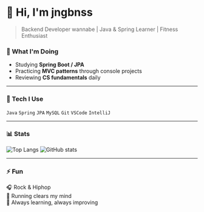 # 👋 Hi, I'm jngbnss

> Backend Developer wannabe | Java & Spring Learner | Fitness Enthusiast  

### 🚀 What I'm Doing
- Studying **Spring Boot / JPA**
- Practicing **MVC patterns** through console projects
- Reviewing **CS fundamentals** daily

---

### 🧰 Tech I Use
`Java` `Spring` `JPA` `MySQL` `Git` `VSCode` `IntelliJ`

---

### 📊 Stats
![Top Langs](https://github-readme-stats.vercel.app/api/top-langs/?username=jngbnss&layout=compact&theme=github_dark)
![GitHub stats](https://github-readme-stats.vercel.app/api?username=jngbnss&show_icons=true&theme=github_dark)

---

### ⚡ Fun
🎧 Rock & Hiphop  
🏃 Running clears my mind  
💬 Always learning, always improving
